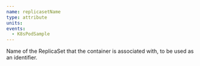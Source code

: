 ```yaml
---
name: replicasetName
type: attribute
units:
events:
  - K8sPodSample
---
```


Name of the ReplicaSet that the container is associated with, to be used as an identifier.
